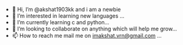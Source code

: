 - 👋 Hi, I’m @akshat1903kk and i am a newbie
- 👀 I’m interested in learning new languages ...
- 🌱 I’m currently learning c and python...
- 💞️ I’m looking to collaborate on anything which will help me grow...
- 📫 How to reach me mail me on imakshat.vrn@gmail.com ...

<!---
akshat1903kk/akshat1903kk is a ✨ special ✨ repository because its `README.md` (this file) appears on your GitHub profile.
You can click the Preview link to take a look at your changes.
--->
